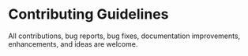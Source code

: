 # Contributing Guidelines  
All contributions, bug reports, bug fixes, documentation improvements, enhancements, and ideas are welcome.  
